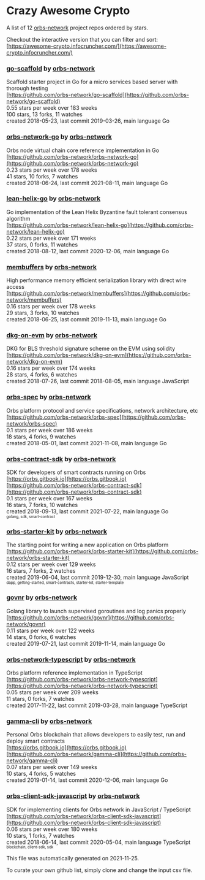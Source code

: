 # Crazy Awesome Crypto
A list of 12 [orbs-network](https://github.com/orbs-network) project repos ordered by stars.  

Checkout the interactive version that you can filter and sort: 
[https://awesome-crypto.infocruncher.com/](https://awesome-crypto.infocruncher.com/)  


### [go-scaffold](https://github.com/orbs-network/go-scaffold) by [orbs-network](https://github.com/orbs-network)  
Scaffold starter project in Go for a micro services based server with thorough testing  
[https://github.com/orbs-network/go-scaffold](https://github.com/orbs-network/go-scaffold)  
0.55 stars per week over 183 weeks  
100 stars, 13 forks, 11 watches  
created 2018-05-23, last commit 2019-03-26, main language Go  


### [orbs-network-go](https://github.com/orbs-network/orbs-network-go) by [orbs-network](https://github.com/orbs-network)  
Orbs node virtual chain core reference implementation in Go  
[https://github.com/orbs-network/orbs-network-go](https://github.com/orbs-network/orbs-network-go)  
0.23 stars per week over 178 weeks  
41 stars, 10 forks, 7 watches  
created 2018-06-24, last commit 2021-08-11, main language Go  


### [lean-helix-go](https://github.com/orbs-network/lean-helix-go) by [orbs-network](https://github.com/orbs-network)  
Go implementation of the Lean Helix Byzantine fault tolerant consensus algorithm  
[https://github.com/orbs-network/lean-helix-go](https://github.com/orbs-network/lean-helix-go)  
0.22 stars per week over 171 weeks  
37 stars, 0 forks, 11 watches  
created 2018-08-12, last commit 2020-12-06, main language Go  


### [membuffers](https://github.com/orbs-network/membuffers) by [orbs-network](https://github.com/orbs-network)  
High performance memory efficient serialization library with direct wire access  
[https://github.com/orbs-network/membuffers](https://github.com/orbs-network/membuffers)  
0.16 stars per week over 178 weeks  
29 stars, 3 forks, 10 watches  
created 2018-06-25, last commit 2019-11-13, main language Go  


### [dkg-on-evm](https://github.com/orbs-network/dkg-on-evm) by [orbs-network](https://github.com/orbs-network)  
DKG for BLS threshold signature scheme on the EVM using solidity  
[https://github.com/orbs-network/dkg-on-evm](https://github.com/orbs-network/dkg-on-evm)  
0.16 stars per week over 174 weeks  
28 stars, 4 forks, 6 watches  
created 2018-07-26, last commit 2018-08-05, main language JavaScript  


### [orbs-spec](https://github.com/orbs-network/orbs-spec) by [orbs-network](https://github.com/orbs-network)  
Orbs platform protocol and service specifications, network architecture, etc  
[https://github.com/orbs-network/orbs-spec](https://github.com/orbs-network/orbs-spec)  
0.1 stars per week over 186 weeks  
18 stars, 4 forks, 9 watches  
created 2018-05-01, last commit 2021-11-08, main language Go  


### [orbs-contract-sdk](https://github.com/orbs-network/orbs-contract-sdk) by [orbs-network](https://github.com/orbs-network)  
SDK for developers of smart contracts running on Orbs  
[https://orbs.gitbook.io](https://orbs.gitbook.io)  
[https://github.com/orbs-network/orbs-contract-sdk](https://github.com/orbs-network/orbs-contract-sdk)  
0.1 stars per week over 167 weeks  
16 stars, 7 forks, 10 watches  
created 2018-09-13, last commit 2021-07-22, main language Go  
<sub><sup>golang, sdk, smart-contract</sup></sub>


### [orbs-starter-kit](https://github.com/orbs-network/orbs-starter-kit) by [orbs-network](https://github.com/orbs-network)  
The starting point for writing a new application on Orbs platform  
[https://github.com/orbs-network/orbs-starter-kit](https://github.com/orbs-network/orbs-starter-kit)  
0.12 stars per week over 129 weeks  
16 stars, 7 forks, 2 watches  
created 2019-06-04, last commit 2019-12-30, main language JavaScript  
<sub><sup>dapp, getting-started, smart-contracts, starter-kit, starter-template</sup></sub>


### [govnr](https://github.com/orbs-network/govnr) by [orbs-network](https://github.com/orbs-network)  
Golang library to launch supervised goroutines and log panics properly  
[https://github.com/orbs-network/govnr](https://github.com/orbs-network/govnr)  
0.11 stars per week over 122 weeks  
14 stars, 0 forks, 6 watches  
created 2019-07-21, last commit 2019-11-14, main language Go  


### [orbs-network-typescript](https://github.com/orbs-network/orbs-network-typescript) by [orbs-network](https://github.com/orbs-network)  
Orbs platform reference implementation in TypeScript  
[https://github.com/orbs-network/orbs-network-typescript](https://github.com/orbs-network/orbs-network-typescript)  
0.05 stars per week over 209 weeks  
11 stars, 0 forks, 7 watches  
created 2017-11-22, last commit 2019-03-28, main language TypeScript  


### [gamma-cli](https://github.com/orbs-network/gamma-cli) by [orbs-network](https://github.com/orbs-network)  
Personal Orbs blockchain that allows developers to easily test, run and deploy smart contracts  
[https://orbs.gitbook.io](https://orbs.gitbook.io)  
[https://github.com/orbs-network/gamma-cli](https://github.com/orbs-network/gamma-cli)  
0.07 stars per week over 149 weeks  
10 stars, 4 forks, 5 watches  
created 2019-01-14, last commit 2020-12-06, main language Go  


### [orbs-client-sdk-javascript](https://github.com/orbs-network/orbs-client-sdk-javascript) by [orbs-network](https://github.com/orbs-network)  
SDK for implementing clients for Orbs network in JavaScript / TypeScript  
[https://github.com/orbs-network/orbs-client-sdk-javascript](https://github.com/orbs-network/orbs-client-sdk-javascript)  
0.06 stars per week over 180 weeks  
10 stars, 1 forks, 7 watches  
created 2018-06-14, last commit 2020-05-04, main language TypeScript  
<sub><sup>blockchain, client-sdk, sdk</sup></sub>


This file was automatically generated on 2021-11-25.  

To curate your own github list, simply clone and change the input csv file.  